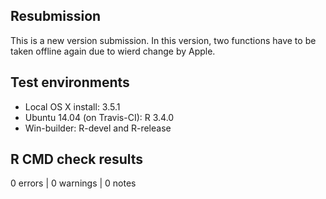 ## Resubmission

This is a new version submission. In this version, two functions have to be taken offline again due to wierd change by Apple.

## Test environments

* Local OS X install: 3.5.1
* Ubuntu 14.04 (on Travis-CI): R 3.4.0
* Win-builder: R-devel and R-release

## R CMD check results

0 errors | 0 warnings | 0 notes
